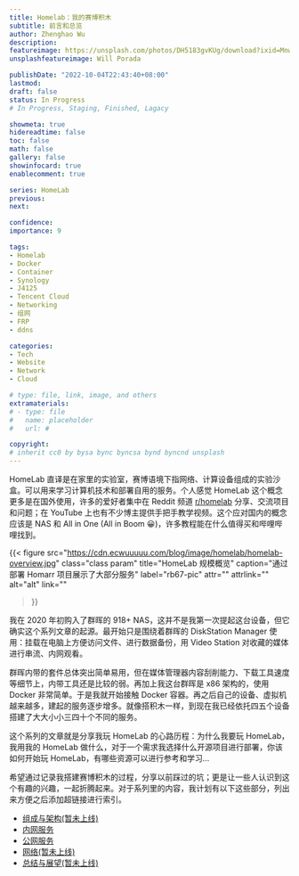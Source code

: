 ```yaml
---
title: Homelab：我的赛博积木
subtitle: 前言和总览
author: Zhenghao Wu
description: 
featureimage: https://unsplash.com/photos/DH5183gvKUg/download?ixid=MnwxMjA3fDB8MXxhbGx8fHx8fHx8fHwxNjYxNjU4MzEw&force=true
unsplashfeatureimage: Will Porada

publishDate: "2022-10-04T22:43:40+08:00"
lastmod: 
draft: false
status: In Progress
# In Progress, Staging, Finished, Lagacy

showmeta: true
hidereadtime: false
toc: false
math: false
gallery: false
showinfocard: true
enablecomment: true

series: HomeLab
previous:
next:

confidence: 
importance: 9

tags:
- Homelab
- Docker
- Container
- Synology
- J4125
- Tencent Cloud
- Networking
- 组网
- FRP
- ddns

categories:
- Tech
- Website
- Network
- Cloud

# type: file, link, image, and others
extramaterials:
# - type: file
#   name: placeholder
#   url: #

copyright: 
# inherit cc0 by bysa bync byncsa bynd byncnd unsplash
---
```


HomeLab 直译是在家里的实验室，赛博语境下指网络、计算设备组成的实验沙盒。可以用来学习计算机技术和部署自用的服务。个人感觉 HomeLab 这个概念更多是在国外使用，许多的爱好者集中在 Reddit 频道 [r/homelab](https://www.reddit.com/r/homelab/) 分享、交流项目和问题；在 YouTube 上也有不少博主提供手把手教学视频。这个应对国内的概念应该是 NAS 和 All in One (All in Boom 😀)，许多教程能在什么值得买和哔哩哔哩找到。

{{< figure
  src="https://cdn.ecwuuuuu.com/blog/image/homelab/homelab-overview.jpg"
  class="class param"
  title="HomeLab 规模概览"
  caption="通过部署 Homarr 项目展示了大部分服务"
  label="rb67-pic"
  attr=""
  attrlink=""
  alt="alt"
  link=""
 >}}

我在 2020 年初购入了群晖的 918+ NAS，这并不是我第一次提起这台设备，但它确实这个系列文章的起源。最开始只是围绕着群晖的 DiskStation Manager 使用：挂载在电脑上方便访问文件、进行数据备份，用 Video Station 对收藏的媒体进行串流、内网观看。

群晖内带的套件总体突出简单易用，但在媒体管理器内容刮削能力、下载工具速度等细节上，内带工具还是比较的弱。再加上我这台群晖是 x86 架构的，使用 Docker 非常简单。于是我就开始接触 Docker 容器。再之后自己的设备、虚拟机越来越多，建起的服务逐步增多。就像搭积木一样，到现在我已经依托四五个设备搭建了大大小小三四十个不同的服务。

这个系列的文章就是分享我玩 HomeLab 的心路历程：为什么我要玩 HomeLab，我用我的 HomeLab 做什么，对于一个需求我选择什么开源项目进行部署，你该如何开始玩 HomeLab，有哪些资源可以进行参考和学习...

希望通过记录我搭建赛博积木的过程，分享以前踩过的坑；更是让一些人认识到这个有趣的兴趣，一起折腾起来。对于系列里的内容，我计划有以下这些部分，列出来方便之后添加超链接进行索引。

- [组成与架构(暂未上线)](/post/homelab-journey-architecture/)
- [内网服务](/post/homelab-journey-intranet/)
- [公网服务](/post/homelab-journey-internet/)
- [网络(暂未上线)](/post/homelab-journey-networking/)
- [总结与展望(暂未上线)](/post/homelab-journey-future)
